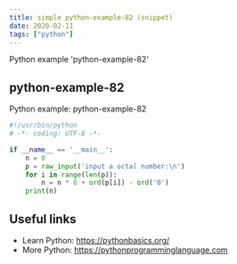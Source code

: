 ```yaml
---
title: simple python-example-82 (snippet)
date: 2020-02-11
tags: ["python"]
---
```

Python example 'python-example-82'


## python-example-82

Python example: python-example-82

```python
#!/usr/bin/python
# -*- coding: UTF-8 -*-

if __name__ == '__main__':
    n = 0
    p = raw_input('input a octal number:\n')
    for i in range(len(p)):
        n = n * 8 + ord(p[i]) - ord('0')
    print(n)


```

## Useful links

- Learn Python: https://pythonbasics.org/
- More Python: https://pythonprogramminglanguage.com
